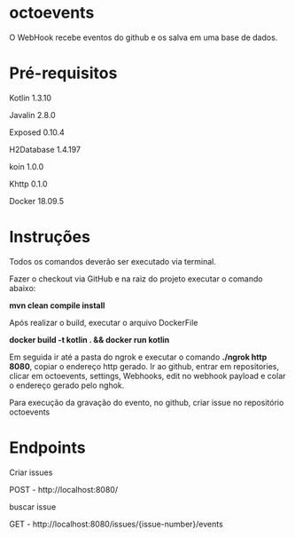 # octoevents

O WebHook recebe eventos do github e os salva em uma base de dados.

# Pré-requisitos
Kotlin 1.3.10

Javalin 2.8.0

Exposed 0.10.4

H2Database 1.4.197

koin 1.0.0

Khttp 0.1.0

Docker 18.09.5


# Instruções
Todos os comandos deverão ser executado via terminal.

Fazer o checkout via GitHub e na raiz do projeto executar o comando abaixo:

<b>mvn clean compile install</b>

Após realizar o build, executar o arquivo DockerFile

<b>docker build -t kotlin . && docker run kotlin</b>

 Em seguida ir até a pasta do ngrok e executar o comando <b>./ngrok http 8080</b>, copiar o endereço http gerado. Ir ao github, entrar em repositories, clicar em octoevents,
 settings, Webhooks, edit no webhook payload e colar o endereço gerado pelo nghok.

Para execução da gravação do evento, no github, criar issue no repositório octoevents


# Endpoints


Criar issues

POST - http://localhost:8080/

buscar issue

GET - http://localhost:8080/issues/{issue-number}/events
